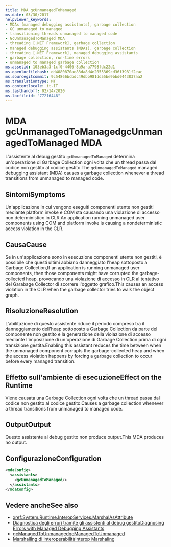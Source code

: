 ```yaml
---
title: MDA gcUnmanagedToManaged
ms.date: 03/30/2017
helpviewer_keywords:
- MDAs (managed debugging assistants), garbage collection
- GC unmanaged to managed
- transitioning threads unmanaged to managed code
- GcUnmanagedToManaged MDA
- threading [.NET Framework], garbage collection
- managed debugging assistants (MDAs), garbage collection
- threading [.NET Framework], managed debugging assistants
- garbage collection, run-time errors
- unmanaged to managed garbage collection
ms.assetid: 103eb3a3-1cf0-4406-8a9a-a7798fdc22d1
ms.openlocfilehash: dd4080870ae88da8d4e2055369cd36f3981f2eac
ms.sourcegitcommit: 9c54866bcbdc49dbb981dd55be9bbd0443837aa2
ms.translationtype: MT
ms.contentlocale: it-IT
ms.lasthandoff: 02/14/2020
ms.locfileid: "77216448"
---
```

# <a name="gcunmanagedtomanaged-mda"></a><span data-ttu-id="66801-102">MDA gcUnmanagedToManaged</span><span class="sxs-lookup"><span data-stu-id="66801-102">gcUnmanagedToManaged MDA</span></span>
<span data-ttu-id="66801-103">L'assistente al debug gestito `gcUnmanagedToManaged` determina un'operazione di Garbage Collection ogni volta che un thread passa dal codice non gestito al codice gestito.</span><span class="sxs-lookup"><span data-stu-id="66801-103">The `gcUnmanagedToManaged` managed debugging assistant (MDA) causes a garbage collection whenever a thread transitions from unmanaged to managed code.</span></span>  
  
## <a name="symptoms"></a><span data-ttu-id="66801-104">Sintomi</span><span class="sxs-lookup"><span data-stu-id="66801-104">Symptoms</span></span>  
 <span data-ttu-id="66801-105">Un'applicazione in cui vengono eseguiti componenti utente non gestiti mediante platform invoke e COM sta causando una violazione di accesso non deterministico in CLR.</span><span class="sxs-lookup"><span data-stu-id="66801-105">An application running unmanaged user components using COM and platform invoke is causing a nondeterministic access violation in the CLR.</span></span>  
  
## <a name="cause"></a><span data-ttu-id="66801-106">Causa</span><span class="sxs-lookup"><span data-stu-id="66801-106">Cause</span></span>  
 <span data-ttu-id="66801-107">Se in un'applicazione sono in esecuzione componenti utente non gestiti, è possibile che questi ultimi abbiano danneggiato l'heap sottoposto a Garbage Collection,</span><span class="sxs-lookup"><span data-stu-id="66801-107">If an application is running unmanaged user components, then those components might have corrupted the garbage-collected heap.</span></span> <span data-ttu-id="66801-108">provocando una violazione di accesso in CLR al tentativo del Garabage Collector di scorrere l'oggetto grafico.</span><span class="sxs-lookup"><span data-stu-id="66801-108">This causes an access violation in the CLR when the garbage collector tries to walk the object graph.</span></span>  
  
## <a name="resolution"></a><span data-ttu-id="66801-109">Risoluzione</span><span class="sxs-lookup"><span data-stu-id="66801-109">Resolution</span></span>  
 <span data-ttu-id="66801-110">L'abilitazione di questo assistente riduce il periodo compreso tra il danneggiamento dell'heap sottoposto a Garbage Collection da parte del componente non gestito e la generazione della violazione di accesso mediante l'imposizione di un'operazione di Garbage Collection prima di ogni transizione gestita.</span><span class="sxs-lookup"><span data-stu-id="66801-110">Enabling this assistant reduces the time between when the unmanaged component corrupts the garbage-collected heap and when the access violation happens by forcing a garbage collection to occur before every managed transition.</span></span>  
  
## <a name="effect-on-the-runtime"></a><span data-ttu-id="66801-111">Effetto sull'ambiente di esecuzione</span><span class="sxs-lookup"><span data-stu-id="66801-111">Effect on the Runtime</span></span>  
 <span data-ttu-id="66801-112">Viene causata una Garbage Collection ogni volta che un thread passa dal codice non gestito al codice gestito.</span><span class="sxs-lookup"><span data-stu-id="66801-112">Causes a garbage collection whenever a thread transitions from unmanaged to managed code.</span></span>  
  
## <a name="output"></a><span data-ttu-id="66801-113">Output</span><span class="sxs-lookup"><span data-stu-id="66801-113">Output</span></span>  
 <span data-ttu-id="66801-114">Questo assistente al debug gestito non produce output.</span><span class="sxs-lookup"><span data-stu-id="66801-114">This MDA produces no output.</span></span>  
  
## <a name="configuration"></a><span data-ttu-id="66801-115">Configurazione</span><span class="sxs-lookup"><span data-stu-id="66801-115">Configuration</span></span>  
  
```xml  
<mdaConfig>  
  <assistants>  
    <gcUnmanagedToManaged/>  
  </assistants>  
</mdaConfig>  
```  
  
## <a name="see-also"></a><span data-ttu-id="66801-116">Vedere anche</span><span class="sxs-lookup"><span data-stu-id="66801-116">See also</span></span>

- <xref:System.Runtime.InteropServices.MarshalAsAttribute>
- [<span data-ttu-id="66801-117">Diagnostica degli errori tramite gli assistenti al debug gestito</span><span class="sxs-lookup"><span data-stu-id="66801-117">Diagnosing Errors with Managed Debugging Assistants</span></span>](diagnosing-errors-with-managed-debugging-assistants.md)
- [<span data-ttu-id="66801-118">gcManagedToUnmanaged</span><span class="sxs-lookup"><span data-stu-id="66801-118">gcManagedToUnmanaged</span></span>](gcmanagedtounmanaged-mda.md)
- [<span data-ttu-id="66801-119">Marshalling di interoperabilità</span><span class="sxs-lookup"><span data-stu-id="66801-119">Interop Marshaling</span></span>](../interop/interop-marshaling.md)
